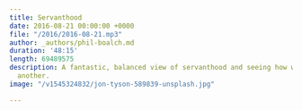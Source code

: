 ```yaml
---
title: Servanthood
date: 2016-08-21 00:00:00 +0000
file: "/2016/2016-08-21.mp3"
author: _authors/phil-boalch.md
duration: '48:15'
length: 69489575
description: A fantastic, balanced view of servanthood and seeing how we serve one
  another.
image: "/v1545324832/jon-tyson-589839-unsplash.jpg"

---
```

